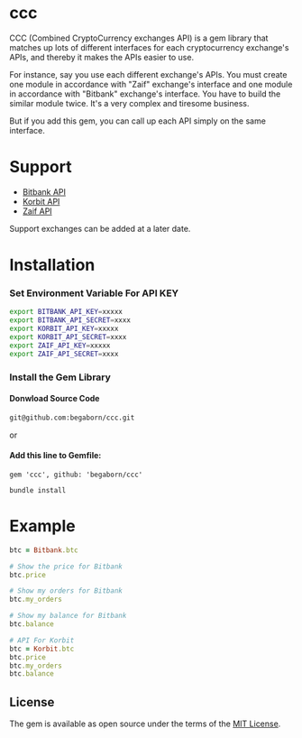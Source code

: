 # ccc
CCC (Combined CryptoCurrency exchanges API) is a gem library that matches up lots of different interfaces for each cryptocurrency exchange's APIs, and thereby it makes the APIs easier to use.

For instance, say you use each different exchange's APIs. You must create one module in accordance with "Zaif" exchange's interface and one module in accordance with "Bitbank" exchange's interface. You have to build the similar module twice. It's a very complex and tiresome business.

But if you add this gem, you can call up each API simply on the same interface.

# Support
- [Bitbank API](https://docs.bitbank.cc)
- [Korbit API](https://apidocs.korbit.co.kr)
- [Zaif API](https://corp.zaif.jp/api-docs/)

Support exchanges can be added at a later date.

# Installation
### Set Environment Variable For API KEY
```sh
export BITBANK_API_KEY=xxxxx
export BITBANK_API_SECRET=xxxx
export KORBIT_API_KEY=xxxxx
export KORBIT_API_SECRET=xxxx
export ZAIF_API_KEY=xxxxx
export ZAIF_API_SECRET=xxxx
```

### Install the Gem Library
#### Donwload Source Code
```sh
git@github.com:begaborn/ccc.git
```

or 

#### Add this line to Gemfile:
```
gem 'ccc', github: 'begaborn/ccc'
```

```
bundle install
```

# Example
```ruby
btc = Bitbank.btc

# Show the price for Bitbank
btc.price

# Show my orders for Bitbank
btc.my_orders

# Show my balance for Bitbank
btc.balance

# API For Korbit
btc = Korbit.btc
btc.price
btc.my_orders
btc.balance
```

## License
The gem is available as open source under the terms of the [MIT License](http://opensource.org/licenses/MIT).